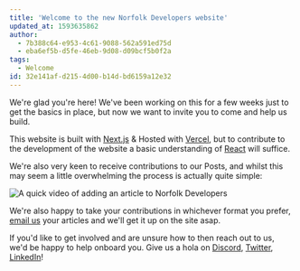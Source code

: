 ```yaml
---
title: 'Welcome to the new Norfolk Developers website'
updated_at: 1593635862
author:
  - 7b388c64-e953-4c61-9088-562a591ed75d
  - eba6ef5b-d5fe-46eb-9d08-d09bcf5b0f2a
tags:
  - Welcome
id: 32e141af-d215-4d00-b14d-bd6159a12e32
---
```

We're glad you're here! We've been working on this for a few weeks just to get the basics in place, but now we want to invite you to come and help us build.

This website is built with [Next.js](https://nextjs.org/) & Hosted with [Vercel](https://vercel.com/), but to contribute to the development of the website a basic understanding of [React](https://reactjs.org/) will suffice.

We're also very keen to receive contributions to our Posts, and whilst this may seem a little overwhelming the process is actually quite simple:

![A quick video of adding an article to Norfolk Developers](/static/images/pages/posts/2020-07-01-welcome-to-the-new-norfolk-developers-website/peek-nordev-post-an-article.gif)

We're also happy to take your contributions in whichever format you prefer, [email us](mailto:info@norfolkdevelopers.com) your articles and we'll get it up on the site asap.

If you'd like to get involved and are unsure how to then reach out to us, we'd be happy to help onboard you. Give us a hola on [Discord](https://discord.gg/WQwrYrS), [Twitter](https://twitter.com/NorfolkDev), [LinkedIn](https://linkedin.com/company/norfolk-developers-ltd-/)!
